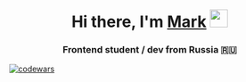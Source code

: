 <h1 align="center">Hi there, I'm <a href="https://github.com/MarcusFrei" target="_blank">Mark</a> 
<img src="https://github.com/blackcater/blackcater/raw/main/images/Hi.gif" height="32"/></h1>
<h3 align="center">Frontend student / dev from Russia 🇷🇺</h3>

[![codewars](https://www.codewars.com/users/MarcusFrei/badges/large)](https://www.codewars.com/users/MarcusFrei)
